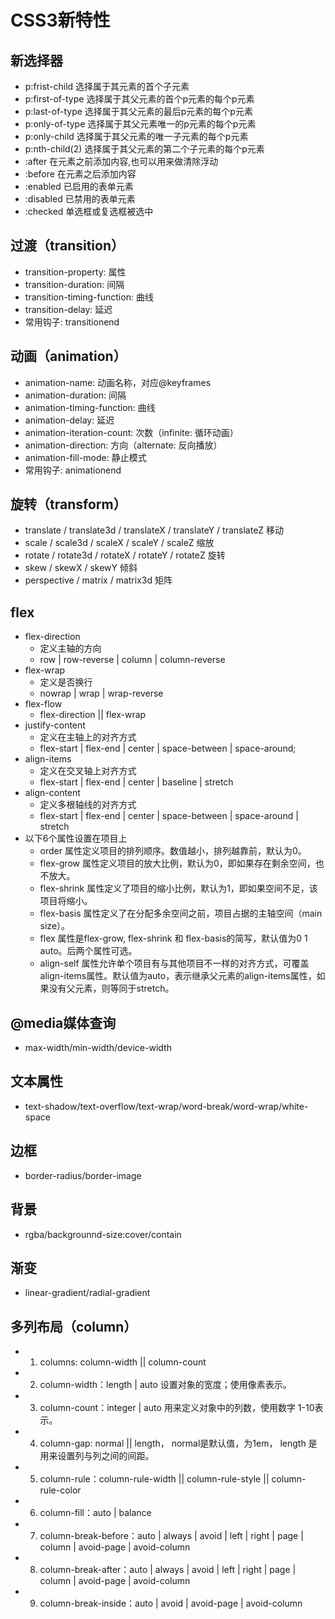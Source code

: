 # CSS3新特性

## 新选择器
- p:frist-child 选择属于其元素的首个子元素
- p:first-of-type 选择属于其父元素的首个p元素的每个p元素
- p:last-of-type 选择属于其父元素的最后p元素的每个p元素
- p:only-of-type 选择属于其父元素唯一的p元素的每个p元素
- p:only-child 选择属于其父元素的唯一子元素的每个p元素
- p:nth-child(2) 选择属于其父元素的第二个子元素的每个p元素
- :after 在元素之前添加内容,也可以用来做清除浮动
- :before 在元素之后添加内容
- :enabled 已启用的表单元素
- :disabled 已禁用的表单元素
- :checked 单选框或复选框被选中

## 过渡（transition）
- transition-property: 属性
- transition-duration: 间隔
- transition-timing-function: 曲线
- transition-delay: 延迟
- 常用钩子: transitionend

## 动画（animation）
- animation-name: 动画名称，对应@keyframes
- animation-duration: 间隔
- animation-timing-function: 曲线
- animation-delay: 延迟
- animation-iteration-count: 次数（infinite: 循环动画）
- animation-direction: 方向（alternate: 反向播放）
- animation-fill-mode: 静止模式
- 常用钩子: animationend

## 旋转（transform）
- translate / translate3d / translateX / translateY / translateZ 移动
- scale / scale3d / scaleX / scaleY / scaleZ 缩放
- rotate / rotate3d / rotateX / rotateY / rotateZ 旋转
- skew / skewX / skewY 倾斜
- perspective / matrix / matrix3d 矩阵

## flex
- flex-direction 
  - 定义主轴的方向
  - row | row-reverse | column | column-reverse
- flex-wrap 
  - 定义是否换行
  - nowrap | wrap | wrap-reverse
- flex-flow
  - flex-direction || flex-wrap
- justify-content 
  - 定义在主轴上的对齐方式
  - flex-start | flex-end | center | space-between | space-around;
- align-items 
  - 定义在交叉轴上对齐方式
  - flex-start | flex-end | center | baseline | stretch
- align-content 
  - 定义多根轴线的对齐方式
  - flex-start | flex-end | center | space-between | space-around | stretch
- 以下6个属性设置在项目上
  - order 属性定义项目的排列顺序。数值越小，排列越靠前，默认为0。
  - flex-grow 属性定义项目的放大比例，默认为0，即如果存在剩余空间，也不放大。
  - flex-shrink 属性定义了项目的缩小比例，默认为1，即如果空间不足，该项目将缩小。
  - flex-basis 属性定义了在分配多余空间之前，项目占据的主轴空间（main size）。
  - flex 属性是flex-grow, flex-shrink 和 flex-basis的简写，默认值为0 1 auto。后两个属性可选。
  - align-self 属性允许单个项目有与其他项目不一样的对齐方式，可覆盖align-items属性。默认值为auto，表示继承父元素的align-items属性，如果没有父元素，则等同于stretch。
## @media媒体查询
- max-width/min-width/device-width

## 文本属性
- text-shadow/text-overflow/text-wrap/word-break/word-wrap/white-space

## 边框
- border-radius/border-image

## 背景
- rgba/backgrounnd-size:cover/contain

## 渐变
- linear-gradient/radial-gradient

## 多列布局（column）
- 1. columns: column-width || column-count
- 2. column-width：length | auto 设置对象的宽度；使用像素表示。
- 3. column-count：integer | auto 用来定义对象中的列数，使用数字 1-10表示。
- 4. column-gap: normal || length， normal是默认值，为1em， length 是用来设置列与列之间的间距。
- 5. column-rule：column-rule-width || column-rule-style || column-rule-color
- 6. column-fill：auto | balance
- 7. column-break-before：auto | always | avoid | left | right | page | column | avoid-page | avoid-column
- 8. column-break-after：auto | always | avoid | left | right | page | column | avoid-page | avoid-column
- 9. column-break-inside：auto | avoid | avoid-page | avoid-column